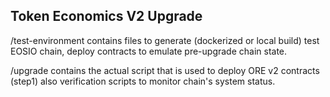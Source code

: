 ## Token Economics V2 Upgrade ##

/test-environment contains files to generate (dockerized or local build) test EOSIO chain, deploy contracts to emulate pre-upgrade chain state.

/upgrade contains the actual script that is used to deploy ORE v2 contracts (step1) also verification scripts to monitor chain's system status.